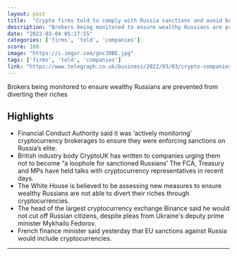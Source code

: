 ```yaml
---
layout: post
title:  "Crypto firms told to comply with Russia sanctions and avoid becoming a 'loophole' | [Like I said yesterday, CEXs will eventually comply]"
description: "Brokers being monitored to ensure wealthy Russians are prevented from diverting their riches"
date: "2022-03-04 05:17:55"
categories: ['firms', 'told', 'companies']
score: 168
image: "https://i.imgur.com/gnc39BE.jpg"
tags: ['firms', 'told', 'companies']
link: "https://www.telegraph.co.uk/business/2022/03/03/crypto-companies-told-comply-sanctions-against-russia/"
---
```


Brokers being monitored to ensure wealthy Russians are prevented from diverting their riches

## Highlights

- Financial Conduct Authority said it was ‘actively monitoring’ cryptocurrency brokerages to ensure they were enforcing sanctions on Russia’s elite.
- British industry body CryptoUK has written to companies urging them not to become “a loophole for sanctioned Russians’ The FCA, Treasury and MPs have held talks with cryptocurrency representatives in recent days.
- The White House is believed to be assessing new measures to ensure wealthy Russians are not able to divert their riches through cryptocurrencies.
- The head of the largest cryptocurrency exchange Binance said he would not cut off Russian citizens, despite pleas from Ukraine's deputy prime minister Mykhailo Fedorov.
- French finance minister said yesterday that EU sanctions against Russia would include cryptocurrencies.

---
